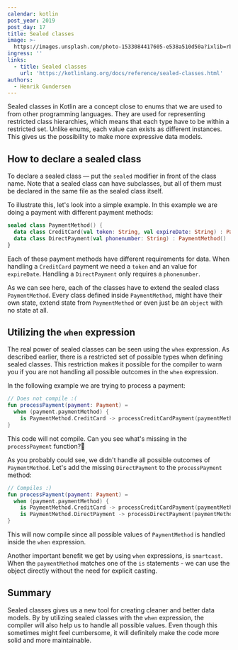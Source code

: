 ```yaml
---
calendar: kotlin
post_year: 2019
post_day: 17
title: Sealed classes
image: >-
  https://images.unsplash.com/photo-1533084417605-e538a510d50a?ixlib=rb-1.2.1&ixid=eyJhcHBfaWQiOjEyMDd9&auto=format&fit=crop&w=1502&q=80
ingress: ''
links:
  - title: Sealed classes
    url: 'https://kotlinlang.org/docs/reference/sealed-classes.html'
authors:
  - Henrik Gundersen
---
```

Sealed classes in Kotlin are a concept close to enums that we are used to from other programming languages. They are used for representing restricted class hierarchies, which means that each type have to be within a restricted set. Unlike enums, each value can exists as different instances. This gives us the possibility to make more expressive data models.

## How to declare a sealed class
To declare a sealed class — put the `sealed` modifier in front of the class name. Note that a sealed class can have subclasses, but all of them must be declared in the same file as the sealed class itself.

To illustrate this, let's look into a simple example. In this example we are doing a payment with different payment methods:

```kotlin
sealed class PaymentMethod() {
  data class CreditCard(val token: String, val expireDate: String) : PaymentMethod()
  data class DirectPayment(val phonenumber: String) : PaymentMethod()
}
```

Each of these payment methods have different requirements for data. When handling a `CreditCard` payment we need a `token` and an value for `expireDate`. Handling a `DirectPayment` only requires a `phonenumber`.

As we can see here, each of the classes have to extend the sealed class `PaymentMethod`. Every class defined inside `PaymentMethod`, might have their own state, extend state from `PaymentMethod` or even just be an `object` with no state at all. 

## Utilizing the `when` expression
The real power of sealed classes can be seen using the `when` expression. As described earlier, there is a restricted set of possible types when defining sealed classes. This restriction makes it possible for the compiler to warn you if you are not handling all possible outcomes in the `when` expression.

In the following example we are trying to process a payment:

```kotlin
// Does not compile :(
fun processPayment(payment: Payment) =
  when (payment.paymentMethod) {
    is PaymentMethod.CreditCard -> processCreditCardPayment(paymentMethod.token, paymentMethod.expireDated)
}
```

This code will not compile. Can you see what's missing in the `processPayment` function?🤔

As you probably could see, we didn't handle all possible outcomes of `PaymentMethod`. Let's add the missing `DirectPayment` to the `processPayment` method:

```kotlin
// Compiles :)
fun processPayment(payment: Payment) =
  when (payment.paymentMethod) {
    is PaymentMethod.CreditCard -> processCreditCardPayment(paymentMethod.token, paymentMethod.expireDated)
    is PaymentMethod.DirectPayment -> processDirectPayment(paymentMethod.phonenumber)
}
```

This will now compile since all possible values of `PaymentMethod` is handled inside the `when` expression. 

Another important benefit we get by using `when` expressions, is `smartcast`. When the `paymentMethod` matches one of the `is` statements - we can use the object directly without the need for explicit casting.

## Summary
Sealed classes gives us a new tool for creating cleaner and better data models. By by utilizing sealed classes with the `when` expression, the compiler will also help us to handle all possible values. Even though this sometimes might feel cumbersome, it will definitely make the code more solid and more maintainable.
